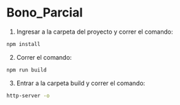 # Bono_Parcial

1. Ingresar a la carpeta del proyecto y correr el comando:

```bash
npm install
```

2. Correr el comando:

```bash
npm run build
```

3. Entrar a la carpeta build y correr el comando:

```bash
http-server -o
```
